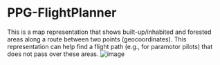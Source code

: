 # PPG-FlightPlanner
This is a map representation that shows built-up/inhabited and forested areas along a route between two points (geocoordinates). This representation can help find a flight path (e.g., for paramotor pilots) that does not pass over these areas.
![image](https://github.com/user-attachments/assets/7ca34acd-b53a-49f9-894c-0607178e2cd5)

